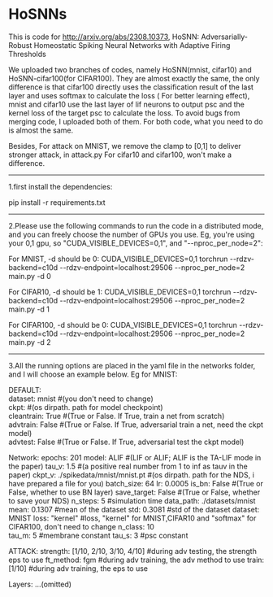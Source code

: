 # HoSNNs
This is code for http://arxiv.org/abs/2308.10373, HoSNN: Adversarially-Robust Homeostatic Spiking Neural Networks with
Adaptive Firing Thresholds

We uploaded two branches of codes, namely HoSNN(mnist, cifar10) and HoSNN-cifar100(for CIFAR100). They are almost exactly the same, the only difference is that cifar100 directly uses the classification result of the last layer and uses softmax to calculate the loss ( For better learning effect), mnist and cifar10 use the last layer of lif neurons to output psc and the kernel loss of the target psc to calculate the loss. To avoid bugs from merging code, I uploaded both of them. For both code, what you need to do is almost the same.


Besides, For attack on MNIST, we remove the clamp to [0,1] to deliver stronger attack, in attack.py
For cifar10 and cifar100, won't make a difference.

----------------------------------------------------
1.first install the dependencies:

pip install -r requirements.txt

--------------------------------------------------

2.Please use the following commands to run the code in a distributed mode, and you can freely choose the number of GPUs you use. Eg, you're using your 0,1 gpu, so "CUDA_VISIBLE_DEVICES=0,1", and "--nproc_per_node=2":

For MNIST, -d should be 0: CUDA_VISIBLE_DEVICES=0,1 torchrun --rdzv-backend=c10d --rdzv-endpoint=localhost:29506  --nproc_per_node=2 main.py -d 0

For CIFAR10, -d should be 1: CUDA_VISIBLE_DEVICES=0,1 torchrun --rdzv-backend=c10d --rdzv-endpoint=localhost:29506  --nproc_per_node=2 main.py -d 1

For CIFAR100, -d should be 0: CUDA_VISIBLE_DEVICES=0,1 torchrun --rdzv-backend=c10d --rdzv-endpoint=localhost:29506  --nproc_per_node=2 main.py -d 2


------------------------------------------------------

3.All the running options are placed in the yaml file in the networks folder, and I will choose an example below. Eg for MNIST:<br>

DEFAULT:<br>
  dataset: mnist 		#(you don't need to change)<br>
  ckpt: 			#(os dirpath. path for model checkpoint)<br>
  cleantrain: True		#(True or False. If True, train a net from scratch)<br>
  advtrain: False               #(True or False. If True, adversarial train a net, need the ckpt model)<br>
  advtest: False		#(True or False. If True, adversarial test the ckpt model)<br>
	
Network:
  epochs: 201
  model: ALIF			#(LIF or ALIF; ALIF is the TA-LIF mode in the paper)
  tau_v: 1.5			#(a positive real number from 1 to inf as tauv in the paper)
  ckpt_v: ./spikedata/mnist/mnist.pt #(os dirpath. path for the NDS, i have prepared a file for you)
  batch_size: 64
  lr: 0.0005
  is_bn: False			#(True or False, whether to use BN layer)
  save_target: False		#(True or False, whether to save your NDS)
  n_steps: 5			#simulation time
  data_path: ./datasets/mnist	
  mean: 0.1307			#mean of the dataset
  std: 0.3081			#std of the dataset
  dataset: MNIST
  loss: "kernel"		#loss, "kernel" for MNIST,CIFAR10 and "softmax" for CIFAR100, don't need to change
  n_class: 10			
  tau_m: 5			#membrane constant
  tau_s: 3			#psc constant

ATTACK:
  strength: [1/10, 2/10, 3/10, 4/10] #during adv testing,  the strength eps to use
  ft_method: fgm		#during adv training,  the adv method to use
  train: [1/10]			#during adv training,  the eps to use

Layers:
  ...(omitted)
